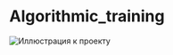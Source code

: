 # Algorithmic_training
![Иллюстрация к проекту](https://github.com/BearBoy2003/Algorithmic_training/blob/main/обложка.jpg)
